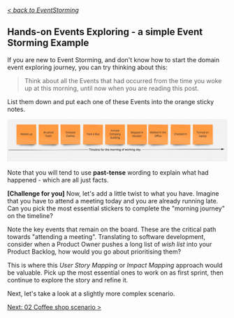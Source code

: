_[< back to EventStorming](../../README.md)_

## Hands-on Events Exploring - a simple Event Storming Example

If you are new to Event Storming, and don't know how to start the domain event exploring journey, you can try thinking about this:

> Think about all the Events that had occurred from the time you woke up at this morning, until now when you are reading this post.

List them down and put each one of these Events into the orange sticky notes.

![Timeline](../img/timelineformorning.png)

Note that you will tend to use **past-tense** wording to explain what had happened - which are all just facts.

**[Challenge for you]** Now, let's add a little twist to what you have. Imagine that you have to attend a meeting today and you are already running late. Can you pick the most essential stickers to complete the "morning journey" on the timeline?

Note the key events that remain on the board. These are the critical path towards "attending a meeting". Translating to software development, consider when a Product Owner pushes a long list of *wish list* into your Product Backlog, how would you go about prioritising them?

This is where this *User Story Mapping* or *Impact Mapping* approach would be valuable. Pick up the most essential ones to work on as first sprint, then continue to explore the story and refine it.

Next, let's take a look at a slightly more complex scenario.

[Next: 02 Coffee shop scenario >](../02-coffee-shop-scenario/README.md)
